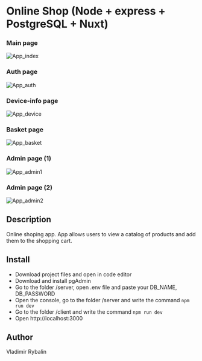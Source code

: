 # Online Shop (Node + express + PostgreSQL + Nuxt)

### Main page
![App_index](https://github.com/Rufus251/online-shop/assets/119047983/be702400-6749-45dd-b326-906eec9a20b3)

### Auth page
![App_auth](https://github.com/Rufus251/online-shop/assets/119047983/792e72bb-6b46-4c85-a16a-0aba04b7b337)

### Device-info page
![App_device](https://github.com/Rufus251/online-shop/assets/119047983/b904ebfa-dbe5-4463-a2a6-78e0e53c4d33)

### Basket page
![App_basket](https://github.com/Rufus251/online-shop/assets/119047983/144c8b33-51b3-4eb5-a874-e2c65795324d)

### Admin page (1)
![App_admin1](https://github.com/Rufus251/online-shop/assets/119047983/4be2570e-f4ec-43ab-9ed8-889c470eac89)

### Admin page (2)
![App_admin2](https://github.com/Rufus251/online-shop/assets/119047983/24d92306-9d9a-4c1a-80b6-b7a73470f6ab)

## Description
Online shoping app. App allows users to view a catalog of products and add them to the shopping cart.

## Install
* Download project files and open in code editor
* Download and install pgAdmin
* Go to the folder /server, open .env file and paste your DB_NAME, DB_PASSWORD
* Open the console, go to the folder /server and write the command ```npm run dev ```
* Go to the folder /client and write the command ```npm run dev ```
* Open http://localhost:3000

## Author
Vladimir Rybalin
